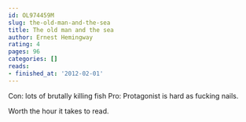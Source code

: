 ```yaml
---
id: OL974459M
slug: the-old-man-and-the-sea
title: The old man and the sea
author: Ernest Hemingway
rating: 4
pages: 96
categories: []
reads:
- finished_at: '2012-02-01'
---
```

Con: lots of brutally killing fish
Pro: Protagonist is hard as fucking nails.

Worth the hour it takes to read.
